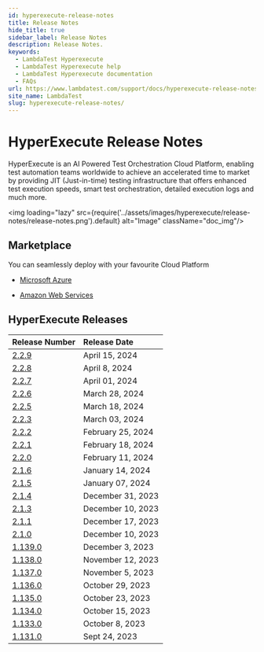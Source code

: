 ```yaml
---
id: hyperexecute-release-notes
title: Release Notes
hide_title: true
sidebar_label: Release Notes
description: Release Notes.
keywords:
  - LambdaTest Hyperexecute
  - LambdaTest Hyperexecute help
  - LambdaTest Hyperexecute documentation
  - FAQs
url: https://www.lambdatest.com/support/docs/hyperexecute-release-notes/
site_name: LambdaTest
slug: hyperexecute-release-notes/
---
```


<script type="application/ld+json"
      dangerouslySetInnerHTML={{ __html: JSON.stringify({
       "@context": "https://schema.org",
        "@type": "BreadcrumbList",
        "itemListElement": [{
          "@type": "ListItem",
          "position": 1,
          "name": "Home",
          "item": "https://www.lambdatest.com"
        },{
          "@type": "ListItem",
          "position": 2,
          "name": "Support",
          "item": "https://www.lambdatest.com/support/docs/"
        },{
          "@type": "ListItem",
          "position": 3,
          "name": "Release Notes",
          "item": "https://www.lambdatest.com/support/docs/hyperexecute-release-notes/"
        }]
      })
    }}
></script>

# HyperExecute Release Notes

HyperExecute is an AI Powered Test Orchestration Cloud Platform, enabling test automation teams worldwide to achieve an accelerated time to market by providing JIT (Just-in-time) testing infrastructure that offers enhanced test execution speeds, smart test orchestration, detailed execution logs and much more.
<!-- 
<img loading="lazy" src={require('../assets/images/hyperexecute/release-notes/quick.png').default} alt="Image"  className="doc_img"/> -->

<img loading="lazy" src={require('../assets/images/hyperexecute/release-notes/release-notes.png').default} alt="Image"  className="doc_img"/>

## Marketplace

You can seamlessly deploy with your favourite Cloud Platform

- [Microsoft Azure](https://azuremarketplace.microsoft.com/en-us/marketplace/apps/lambdatestinc1584019832435.hyperexeonprem?tab=overview)

- [Amazon Web Services](https://aws.amazon.com/marketplace/pp/prodview-35cneaxfou2eq)

## HyperExecute Releases

| Release Number | Release Date |
|:---|:--|
| [2.2.9](/support/docs/hyperexecute-release-notes-2-2-9) | April 15, 2024|
| [2.2.8](/support/docs/hyperexecute-release-notes-2-2-8) | April 8, 2024|
| [2.2.7](/support/docs/hyperexecute-release-notes-2-2-7) | April 01, 2024|
| [2.2.6](/support/docs/hyperexecute-release-notes-2-2-6) | March 28, 2024|
| [2.2.5](/support/docs/hyperexecute-release-notes-2-2-5) | March 18, 2024|
| [2.2.3](/support/docs/hyperexecute-release-notes-2-2-3) | March 03, 2024|
| [2.2.2](/support/docs/hyperexecute-release-notes-2-2-2) | February 25, 2024|
| [2.2.1](/support/docs/hyperexecute-release-notes-2-2-1) | February 18, 2024|
| [2.2.0](/support/docs/hyperexecute-release-notes-2-2-0) | February 11, 2024|
| [2.1.6](/support/docs/hyperexecute-release-notes-2-1-6) | January 14, 2024|
| [2.1.5](/support/docs/hyperexecute-release-notes-2-1-5) | January 07, 2024|
| [2.1.4](/support/docs/hyperexecute-release-notes-2-1-4) | December 31, 2023|
| [2.1.3](/support/docs/hyperexecute-release-notes-2-1-3) | December 10, 2023|
| [2.1.1](/support/docs/hyperexecute-release-notes-2-1-1) | December 17, 2023|
| [2.1.0](/support/docs/hyperexecute-release-notes-2-1-0) | December 10, 2023|
| [1.139.0](/support/docs/hyperexecute-release-notes-1-139-0) | December 3, 2023|
| [1.138.0](/support/docs/hyperexecute-release-notes-1-138-0) | November 12, 2023|
| [1.137.0](/support/docs/hyperexecute-release-notes-1-137-0) | November 5, 2023|
| [1.136.0](/support/docs/hyperexecute-release-notes-1-136-0) | October 29, 2023|
| [1.135.0](/support/docs/hyperexecute-release-notes-1-135-0) | October 23, 2023|
| [1.134.0](/support/docs/hyperexecute-release-notes-1-134-0) | October 15, 2023|
| [1.133.0](/support/docs/hyperexecute-release-notes-1-133-0) | October 8, 2023|
| [1.131.0](/support/docs/hyperexecute-release-notes-1-131-0) | Sept 24, 2023|